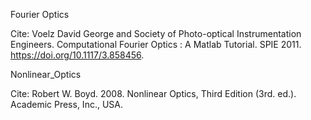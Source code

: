Fourier Optics

Cite: Voelz David George and Society of Photo-optical Instrumentation Engineers. Computational Fourier Optics : A Matlab Tutorial. SPIE 2011. https://doi.org/10.1117/3.858456. 

Nonlinear_Optics

Cite: Robert W. Boyd. 2008. Nonlinear Optics, Third Edition (3rd. ed.). Academic Press, Inc., USA.
